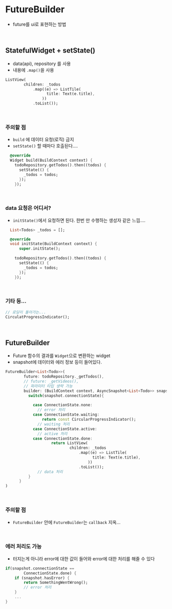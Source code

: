 # FutureBuilder
- future를 ui로 표현하는 방법
<br/>

## StatefulWidget + setState()
- data(api), repository 를 사용
- 내용에 `.map()`을 사용

```dart
ListView(
        children: _todos
            .map((e) => ListTile(
                  title: Text(e.title),
                ))
            .toList());
```
<br/>

### 주의할 점
- `build`  에 데이터 요청(로직) 금지
- `setState()` 할 때마다 호출된다….

```dart
  @override
  Widget build(BuildContext context) {
    todoRepository.getTodos().then((todos) {
      setState(() {
        _todos = todos;
      });
    });
```
<br/>

### data 요청은 어디서?
- `initState()`에서 요청하면 된다. 한번 만 수행하는 생성자 같은 느낌….

```dart
  List<Todos> _todos = [];	

  @override
  void initState(BuildContext context) {
	  super.initState();
	  
    todoRepository.getTodos().then((todos) {
      setState(() {
        _todos = todos;
      });
    });
```
<br/>

### 기타 등…
```dart
// 로딩이 돌아가는...
CirculatProgressIndicator();
```
<br/>

## FutureBuilder
- Future 함수의 결과를 `Widget`으로 변환하는 widget
- snapshot에 데이터와 에러 정보 등이 들어있다.

```dart
FutureBuilder<List<Todo>>(
        future: todoRepository._getTodos(),
        // future: _getVideos(),
        // 파라미터 타입 생략 가능
        builder: (BuildContext context, AsyncSnapshot<List<Todo>> snapshot) {
          switch(snapshot.connectionState){
            
            case ConnectionState.none:
              // error 처리
            case ConnectionState.waiting:
	            return const CircularProgressIndicator();
              // waiting 처리
            case ConnectionState.active:
              // active 처리
            case ConnectionState.done:
		            return ListView(
					        children: _todos
					            .map((e) => ListTile(
					                  title: Text(e.title),
					                ))
					            .toList());
              // data 처리
          }
      }
)
```
<br/>

### 주의할 점
- `FutureBuilder` 안에 `FutureBuilder`는 `callback` 지옥…
<br/>

### 에러 처리도 가능
- 터지는게 아니라 error에 대한 값이 들어와 error에 대한 처리를 해줄 수 있다

```dart
if(snapshot.connectionState ==
		ConnectionState.done) {
	if (snapshot.hasError) {
		return SomethingWentWrong();
		// error 처리
	}
	...
}
```
<br/>
